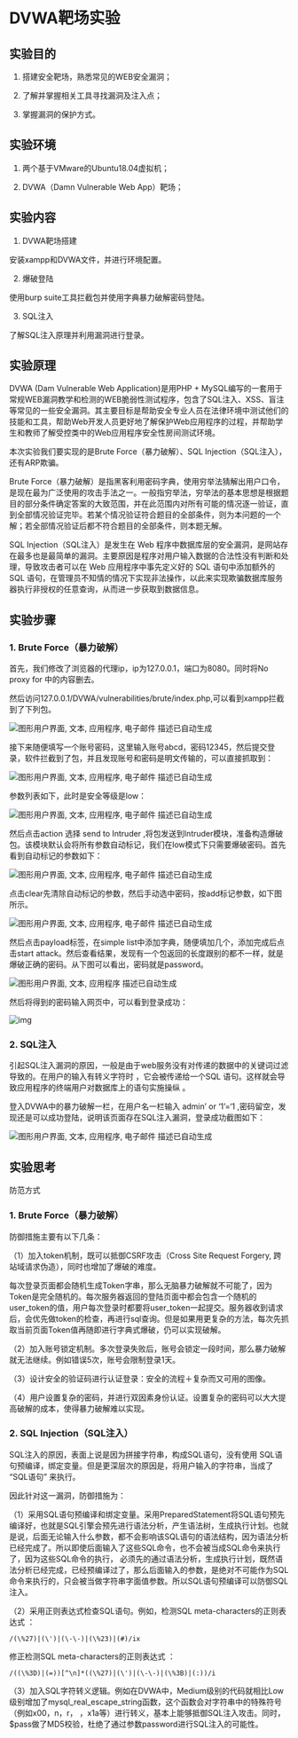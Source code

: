 # DVWA靶场实验

## 实验目的

1. 搭建安全靶场，熟悉常见的WEB安全漏洞；

2. 了解并掌握相关工具寻找漏洞及注入点；

3. 掌握漏洞的保护方式。

## 实验环境

1. 两个基于VMware的Ubuntu18.04虚拟机；

2. DVWA（Damn Vulnerable Web App）靶场；

## 实验内容

1. DVWA靶场搭建

安装xampp和DVWA文件，并进行环境配置。

2. 爆破登陆

使用burp suite工具拦截包并使用字典暴力破解密码登陆。

3. SQL注入

了解SQL注入原理并利用漏洞进行登录。

## 实验原理

DVWA (Dam Vulnerable Web Application)是用PHP + MySQL编写的一套用于常规WEB漏洞教学和检测的WEB脆弱性测试程序，包含了SQL注入、XSS、盲注等常见的一些安全漏洞。其主要目标是帮助安全专业人员在法律环境中测试他们的技能和工具，帮助Web开发人员更好地了解保护Web应用程序的过程，并帮助学生和教师了解受控类中的Web应用程序安全性房间测试环境。

本次实验我们要实现的是Brute Force（暴力破解）、SQL Injection（SQL注入），还有ARP欺骗。

Brute Force（暴力破解）是指黑客利用密码字典，使用穷举法猜解出用户口令，是现在最为广泛使用的攻击手法之一。一般指穷举法，穷举法的基本思想是根据题目的部分条件确定答案的大致范围，并在此范围内对所有可能的情况逐一验证，直到全部情况验证完毕。若某个情况验证符合题目的全部条件，则为本问题的一个解；若全部情况验证后都不符合题目的全部条件，则本题无解。

SQL Injection（SQL注入）是发生在 Web 程序中数据库层的安全漏洞，是网站存在最多也是最简单的漏洞。主要原因是程序对用户输入数据的合法性没有判断和处理，导致攻击者可以在 Web 应用程序中事先定义好的 SQL 语句中添加额外的 SQL 语句，在管理员不知情的情况下实现非法操作，以此来实现欺骗数据库服务器执行非授权的任意查询，从而进一步获取到数据信息。

## 实验步骤

### 1. Brute Force（暴力破解）

首先，我们修改了浏览器的代理ip，ip为127.0.0.1，端口为8080。同时将No proxy for 中的内容删去。

然后访问127.0.0.1/DVWA/vulnerabilities/brute/index.php,可以看到xampp拦截到了下列包。

![图形用户界面, 文本, 应用程序, 电子邮件  描述已自动生成](C:/Users/DELL/AppData/Local/Temp/msohtmlclip1/01/clip_image002.png)

接下来随便填写一个账号密码，这里输入账号abcd，密码12345，然后提交登录，软件拦截到了包，并且发现账号和密码是明文传输的，可以直接抓取到：

![图形用户界面, 文本, 应用程序, 电子邮件  描述已自动生成](C:/Users/DELL/AppData/Local/Temp/msohtmlclip1/01/clip_image004.png)

  参数列表如下，此时是安全等级是low：

![图形用户界面, 文本, 应用程序, 电子邮件  描述已自动生成](C:/Users/DELL/AppData/Local/Temp/msohtmlclip1/01/clip_image006.png)

然后点击action 选择 send to Intruder ,将包发送到Intruder模块，准备构造爆破包。该模块默认会将所有参数自动标记，我们在low模式下只需要爆破密码。首先看到自动标记的参数如下：

![图形用户界面, 文本, 应用程序, 电子邮件  描述已自动生成](https://gitee.com/bright_xu/blog-image/raw/master/img/clip_image008.png)

点击clear先清除自动标记的参数，然后手动选中密码，按add标记参数，如下图所示。

![图形用户界面, 文本, 应用程序, 电子邮件  描述已自动生成](C:/Users/DELL/AppData/Local/Temp/msohtmlclip1/01/clip_image010.png)

然后点击payload标签，在simple list中添加字典，随便填加几个，添加完成后点击start attack。然后查看结果，发现有一个包返回的长度跟别的都不一样，就是爆破正确的密码。从下图可以看出，密码就是password。

![图形用户界面, 文本, 应用程序  描述已自动生成](C:/Users/DELL/AppData/Local/Temp/msohtmlclip1/01/clip_image012.jpg)

然后将得到的密码输入网页中，可以看到登录成功：

![img](https://gitee.com/bright_xu/blog-image/raw/master/img/clip_image014.png)

### 2. SQL注入

引起SQL注入漏洞的原因，一般是由于web服务没有对传递的数据中的关键词过滤导致的。在用户的输入有转义字符时 ，它会被传递给一个SQL 语句。这样就会导致应用程序的终端用户对数据库上的语句实施操纵 。

登入DVWA中的暴力破解一栏，在用户名一栏输入 admin’ or ‘1’=‘1 ,密码留空，发现还是可以成功登陆，说明该页面存在SQL注入漏洞，登录成功截图如下：

![图形用户界面, 文本, 应用程序, 电子邮件  描述已自动生成](https://gitee.com/bright_xu/blog-image/raw/master/img/clip_image002.png)

## 实验思考

防范方式

### **1.** **Brute Force**（暴力破解）

防御措施主要有以下几条：

（1）加入token机制，既可以抵御CSRF攻击（Cross Site Request Forgery, 跨站域请求伪造），同时也增加了爆破的难度。

每次登录页面都会随机生成Token字串，那么无脑暴力破解就不可能了，因为Token是完全随机的。每次服务器返回的登陆页面中都会包含一个随机的user_token的值，用户每次登录时都要将user_token一起提交。服务器收到请求后，会优先做token的检查，再进行sql查询。但是如果用更复杂的方法，每次先抓取当前页面Token值再随即进行字典式爆破，仍可以实现破解。

（2）加入账号锁定机制。多次登录失败后，账号会锁定一段时间，那么暴力破解就无法继续。例如错误5次，账号会限制登录1天。

（3）设计安全的验证码进行认证登录：安全的流程＋复杂而又可用的图像。

  （4）用户设置复杂的密码，并进行双因素身份认证。设置复杂的密码可以大大提高破解的成本，使得暴力破解难以实现。

 

### **2.** **SQL Injection**（SQL注入）

SQL注入的原因，表面上说是因为拼接字符串，构成SQL语句，没有使用 SQL语句预编译，绑定变量。但是更深层次的原因是，将用户输入的字符串，当成了 “SQL语句” 来执行。

因此针对这一漏洞，防御措施为：

（1）采用SQL语句预编译和绑定变量。采用PreparedStatement将SQL语句预先编译好，也就是SQL引擎会预先进行语法分析，产生语法树，生成执行计划。也就是说，后面无论输入什么参数，都不会影响该SQL语句的语法结构，因为语法分析已经完成了。所以即使后面输入了这些SQL命令，也不会被当成SQL命令来执行了，因为这些SQL命令的执行， 必须先的通过语法分析，生成执行计划，既然语法分析已经完成，已经预编译过了，那么后面输入的参数，是绝对不可能作为SQL命令来执行的，只会被当做字符串字面值参数。所以SQL语句预编译可以防御SQL注入。

（2）采用正则表达式检查SQL语句。例如，检测SQL meta-characters的正则表达式 ：

`/(\%27)|(\')|(\-\-)|(\%23)|(#)/ix`

修正检测SQL meta-characters的正则表达式 ：

`/((\%3D)|(=))[^\n]*((\%27)|(\')|(\-\-)|(\%3B)|(:))/i`

（3）加入SQL字符转义逻辑。例如在DVWA中，Medium级别的代码就相比Low级别增加了mysql_real_escape_string函数，这个函数会对字符串中的特殊符号（例如x00，n，r， ，x1a等）进行转义，基本上能够抵御SQL注入攻击。同时，$pass做了MD5校验，杜绝了通过参数password进行SQL注入的可能性。